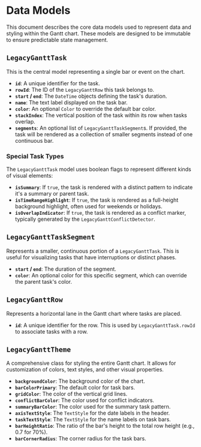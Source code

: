 # Data Models

This document describes the core data models used to represent data and styling within the Gantt chart. These models are designed to be immutable to ensure predictable state management.

## `LegacyGanttTask`

This is the central model representing a single bar or event on the chart.

-   **`id`**: A unique identifier for the task.
-   **`rowId`**: The ID of the `LegacyGanttRow` this task belongs to.
-   **`start` / `end`**: The `DateTime` objects defining the task's duration.
-   **`name`**: The text label displayed on the task bar.
-   **`color`**: An optional `Color` to override the default bar color.
-   **`stackIndex`**: The vertical position of the task within its row when tasks overlap.
-   **`segments`**: An optional list of `LegacyGanttTaskSegment`s. If provided, the task will be rendered as a collection of smaller segments instead of one continuous bar.

### Special Task Types

The `LegacyGanttTask` model uses boolean flags to represent different kinds of visual elements:

-   **`isSummary`**: If `true`, the task is rendered with a distinct pattern to indicate it's a summary or parent task.
-   **`isTimeRangeHighlight`**: If `true`, the task is rendered as a full-height background highlight, often used for weekends or holidays.
-   **`isOverlapIndicator`**: If `true`, the task is rendered as a conflict marker, typically generated by the `LegacyGanttConflictDetector`.

## `LegacyGanttTaskSegment`

Represents a smaller, continuous portion of a `LegacyGanttTask`. This is useful for visualizing tasks that have interruptions or distinct phases.

-   **`start` / `end`**: The duration of the segment.
-   **`color`**: An optional color for this specific segment, which can override the parent task's color.

## `LegacyGanttRow`

Represents a horizontal lane in the Gantt chart where tasks are placed.

-   **`id`**: A unique identifier for the row. This is used by `LegacyGanttTask.rowId` to associate tasks with a row.

## `LegacyGanttTheme`

A comprehensive class for styling the entire Gantt chart. It allows for customization of colors, text styles, and other visual properties.

-   **`backgroundColor`**: The background color of the chart.
-   **`barColorPrimary`**: The default color for task bars.
-   **`gridColor`**: The color of the vertical grid lines.
-   **`conflictBarColor`**: The color used for conflict indicators.
-   **`summaryBarColor`**: The color used for the summary task pattern.
-   **`axisTextStyle`**: The `TextStyle` for the date labels in the header.
-   **`taskTextStyle`**: The `TextStyle` for the name labels on task bars.
-   **`barHeightRatio`**: The ratio of the bar's height to the total row height (e.g., 0.7 for 70%).
-   **`barCornerRadius`**: The corner radius for the task bars.